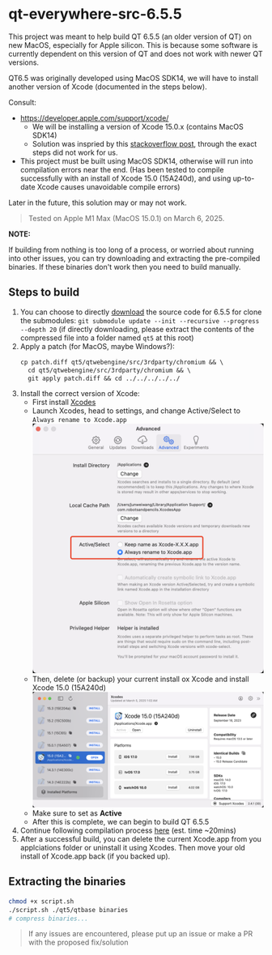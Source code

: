 # qt-everywhere-src-6.5.5

This project was meant to help build QT 6.5.5 (an older version of QT) on new MacOS, especially for Apple silicon. This is because some software is currently dependent on this version of QT and does not work with newer QT versions.

QT6.5 was originally developed using MacOS SDK14, we will have to install another version of Xcode (documented in the steps below).

Consult:
- https://developer.apple.com/support/xcode/
  - We will be installing a version of Xcode 15.0.x (contains MacOS SDK14)
  - Solution was inspried by this [stackoverflow post](https://stackoverflow.com/questions/65952224/qtcreator-fails-on-macos-sdk-11-1/66497078#66497078), through the exact steps did not work for us.
- This project must be built using MacOS SDK14, otherwise will run into compilation errors near the end. (Has been tested to compile successfully with an install of Xcode 15.0 (15A240d), and using up-to-date Xcode causes unavoidable compile errors)

Later in the future, this solution may or may not work.

> Tested on Apple M1 Max (MacOS 15.0.1) on March 6, 2025.

**NOTE:**

If building from nothing is too long of a process, or worried about running into other issues,
you can try downloading and extracting the pre-compiled binaries. If these binaries don't work then you need to build manually.

## Steps to build

1. You can choose to directly [download](https://download.qt.io/archive/qt/6.5/6.5.5/src/single/) the source code for 6.5.5 for clone the submodules: `git submodule update --init --recursive --progress --depth 20` (if directly downloading, please extract the contents of the compressed file into a folder named `qt5` at this root)
2. Apply a patch (for MacOS, maybe Windows?):
    ```shell
    cp patch.diff qt5/qtwebengine/src/3rdparty/chromium && \
      cd qt5/qtwebengine/src/3rdparty/chromium && \
      git apply patch.diff && cd ../../../../../
    ```
3. Install the correct version of Xcode:
    - First install [Xcodes](https://www.xcodes.app/)
    - Launch Xcodes, head to settings, and change Active/Select to `Always rename to Xcode.app`
    ![](./assets/xcodes_2.png)
    - Then, delete (or backup) your current install ox Xcode and install Xcode 15.0 (15A240d)
     ![](./assets/xcodes_1.png)
    - Make sure to set as **Active**
    - After this is complete, we can begin to build QT 6.5.5
4. Continue following compilation process [here](./qt5/README.md) (est. time ~20mins)
5. After a successful build, you can delete the current Xcode.app from you applciations folder or uninstall it using Xcodes. Then move your old install of Xcode.app back (if you backed up).

## Extracting the binaries

```bash
chmod +x script.sh
./script.sh ./qt5/qtbase binaries
# compress binaries...
```

> If any issues are encountered, please put up an issue or make a PR with the proposed fix/solution